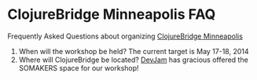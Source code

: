 # ClojureBridge Minneapolis FAQ

Frequently Asked Questions about organizing [ClojureBridge Minneapolis](README.md)

1. When will the workshop be held?
   The current target is May 17-18, 2014
2. Where will ClojureBridge be located?
   [DevJam](http://devjam.com/) has gracious offered the SOMAKERS space for our workshop!
